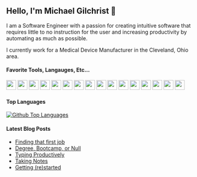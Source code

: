## Hello, I'm Michael Gilchrist 👋

I am a Software Engineer with a passion for creating intuitive software that requires little to no instruction for the user and increasing productivity by automating as much as possible. 

I currently work for a Medical Device Manufacturer in the Cleveland, Ohio area.

#### Favorite Tools, Langauges, Etc...
<p>
<img src="https://img.shields.io/static/v1?style=for-the-badge&logo=apache-groovy&label=&message=Apache%20Groovy&color=4298B8&logoColor=fff" style="height:26px;">
<img src="https://img.shields.io/static/v1?style=for-the-badge&logo=arch-linux&label=&message=Arch%20Linux&color=1793D1&logoColor=fff" style="height:26px;">
<img src="https://img.shields.io/static/v1?style=for-the-badge&logo=arduino&label=&message=Arduino&color=00979D&logoColor=fff" style="height:26px;">
<img src="https://img.shields.io/static/v1?style=for-the-badge&logo=c&label=&message=C&color=A8B9CC&logoColor=fff" style="height:26px;">
<img src="https://img.shields.io/static/v1?style=for-the-badge&logo=gradle&label=&message=Gradle&color=02303A&logoColor=fff" style="height:26px;">
<img src="https://img.shields.io/static/v1?style=for-the-badge&logo=intellij-idea&label=&message=IntelliJ%20IDEA&color=000000&logoColor=fff" style="height:26px;">
<img src="https://img.shields.io/static/v1?style=for-the-badge&logo=java&label=&message=Java&color=007396&logoColor=fff" style="height:26px;">
<img src="https://img.shields.io/static/v1?style=for-the-badge&logo=jekyll&label=&message=Jekyll&color=CC0000&logoColor=fff" style="height:26px;">
<img src="https://img.shields.io/static/v1?style=for-the-badge&logo=markdown&label=&message=Markdown&color=000000&logoColor=fff" style="height:26px;">
<img src="https://img.shields.io/static/v1?style=for-the-badge&logo=pi-hole&label=&message=Pi-hole&color=96060C&logoColor=fff" style="height:26px;">
<img src="https://img.shields.io/static/v1?style=for-the-badge&logo=postgresql&label=&message=PostgreSQL&color=4169E1&logoColor=fff" style="height:26px;">
<img src="https://img.shields.io/static/v1?style=for-the-badge&logo=python&label=&message=Python&color=3776AB&logoColor=fff" style="height:26px;">
<img src="https://img.shields.io/static/v1?style=for-the-badge&logo=raspberry-pi&label=&message=Raspberry%20Pi&color=A22846&logoColor=fff" style="height:26px;">
<img src="https://img.shields.io/static/v1?style=for-the-badge&logo=ruby&label=&message=Ruby&color=CC342D&logoColor=fff" style="height:26px;">
<img src="https://img.shields.io/static/v1?style=for-the-badge&logo=sublime-text&label=&message=Sublime%20Text&color=FF9800&logoColor=fff" style="height:26px;">
<img src="https://img.shields.io/static/v1?style=for-the-badge&logo=vim&label=&message=Vim&color=019733&logoColor=fff" style="height:26px;">
</p>

#### Top Languages
[![Github Top Languages](https://github-readme-stats.vercel.app/api/top-langs/?username=michaelgilch&layout=compact&theme=react&langs_count=8&card_width=445)](https://github.com/anuraghazra/github-readme-stats)
#### Latest Blog Posts
<!-- BLOG-POST-LIST:START -->
- [Finding that first job](https://softreset.dev/2022/01/21/finding-that-first-job.html)
- [Degree, Bootcamp, or Null](https://softreset.dev/2022/01/07/degree-bootcamp-null.html)
- [Typing Productively](https://softreset.dev/2021/05/21/typing-productively.html)
- [Taking Notes](https://softreset.dev/2021/04/16/taking-notes.html)
- [Getting &lpar;re&rpar;started](https://softreset.dev/2021/04/09/getting-started.html)
<!-- BLOG-POST-LIST:END -->

